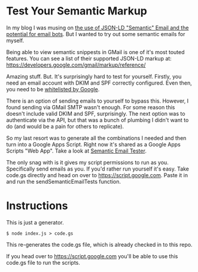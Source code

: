 # Test Your Semantic Markup

In my blog I was musing on [the use of JSON-LD "Semantic" Email and the potential for email bots](https://jonathannen.com/semantic-email.html). But I wanted to try out some semantic emails for myself.

Being able to view semantic snippests in GMail is one of it's most touted features. You can see a list of their supported JSON-LD markup at: https://developers.google.com/gmail/markup/reference/

Amazing stuff. But. It's surprisingly hard to test for yourself. Firstly, you need an email account with DKIM and SPF correctly configured. Even then, you need to be [whitelisted by Google](https://developers.google.com/gmail/markup/registering-with-google).

There is an option of sending emails to yourself to bypass this. However, I found sending via GMail SMTP wasn't enough. For some reason this doesn't include valid DKIM and SPF, surprisingly. The next option was to authenticate via the API, but that was a bunch of plumbing I didn't want to do (and would be a pain for others to replicate).

So my last resort was to generate all the combinations I needed and then turn into a Google Apps Script. Right now it's shared as a Google Apps Scripts "Web App". Take a look at [Semantic Email Tester](https://script.google.com/macros/s/AKfycbyLdVMYfJ_2Bg2qYmiOjx4MMQaJYn1Fn-97jjpZ8rpjqmRYRom9/exec).

The only snag with is it gives my script permissions to run as you. Specifically send emails as you. If you'd rather run yourself it's easy. Take code.gs directly and head on over to https://script.google.com. Paste it in and run the sendSemanticEmailTests function.

# Instructions

This is just a generator.

    $ node index.js > code.gs

This re-generates the code.gs file, which is already checked in to this repo.

If you head over to https://script.google.com you'll be able to use this code.gs file to run the scripts.